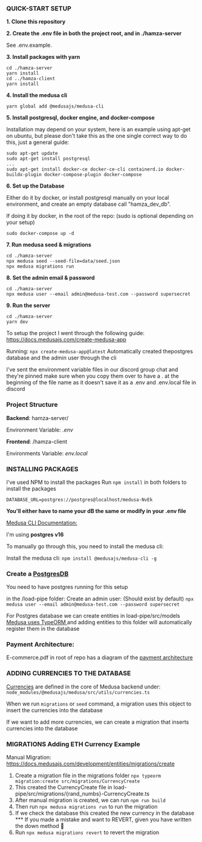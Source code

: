 
### QUICK-START SETUP 

**1. Clone this repository**

**2. Create the .env file in both the project root, and in ./hamza-server**

See .env.example. 

**3. Install packages with yarn**

```
cd ./hamza-server
yarn install
cd ../hamza-client
yarn install 
```

**4. Install the medusa cli**

```
yarn global add @medusajs/medusa-cli
```

**5. Install postgresql, docker engine, and docker-compose**

Installation may depend on your system, here is an example using apt-get on ubuntu, but please don't take this as the one single correct way to do this, just a general guide: 
```
sudo apt-get update 
sudo apt-get install postgresql
...
sudo apt-get install docker-ce docker-ce-cli containerd.io docker-buildx-plugin docker-compose-plugin docker-compose 
```

**6. Set up the Database**

Either do it by docker, or install postgresql manually on your local environment, and create an empty database call "hamza_dev_db". 

If doing it by docker, in the root of the repo: 
(sudo is optional depending on your setup) 

```
sudo docker-compose up -d
```

**7. Run medusa seed & migrations** 

```
cd ./hamza-server
npx medusa seed --seed-file=data/seed.json 
npx medusa migrations run
```

**8. Set the admin email & password** 

```
cd ./hamza-server
npx medusa user --email admin@medusa-test.com --password supersecret
```

**9. Run the server** 

```
cd ./hamza-server
yarn dev
```

To setup the project I went through the following guide: https://docs.medusajs.com/create-medusa-app

Running: `npx create-medusa-app@latest`
Automatically created thepostgres database and the admin user through the cli

I've sent the environment variable files in our discord group chat and they're pinned
make sure when you copy them over to have a . at the beginning of the file name as it doesn't save it as a .env and .env.local file in discord

### Project Structure

**Backend**: hamza-server/

Environment Variable: _.env_



**Frontend**: /hamza-client    

Environments Variable: _env.local_   

### INSTALLING PACKAGES
I've used NPM to install the packages
Run `npm install` in both folders to install the packages

`DATABASE_URL=postgres://postgres@localhost/medusa-NvEk`

**You'll either have to name your dB the same or modify in your .env file**


[Medusa CLI Documentation:](https://docs.medusajs.com/cli/reference) 

I'm using **postgres v16**

To manually go through this, you need to install the medusa cli:

Install the medusa cli: `npm install @medusajs/medusa-cli -g`

### Create a [PostgresDB](https://docs.medusajs.com/development/backend/configurations#database_database)
You need to have postgres running for this setup

in the /load-pipe folder:
Create an admin user: (Should exist by default)
`npx medusa user --email admin@medusa-test.com --password supersecret
`

For Postgres database we can create entities in load-pipe/src/models
[Medusa uses TypeORM ](https://docs.medusajs.com/development/entities/overview)and adding entities to this folder will automatically register them in the database


### Payment Architecture:
E-commerce.pdf in root of repo has a diagram of the [payment architecture](https://docs.medusajs.com/modules/carts-and-checkout/payment)


### ADDING CURRENCIES TO THE DATABASE
[Currencies](https://docs.medusajs.com/modules/regions-and-currencies/currencies) are defined in the core of Medusa backend under: `node_modules/@medusajs/medusa/src/utils/currencies.ts`

When we run `migrations` or `seed` command, a migration uses this object to insert the currencies into the database

If we want to add more currencies, we can create a migration that inserts currencies into the database

### MIGRATIONS Adding ETH Currency Example
Manual Migration: https://docs.medusajs.com/development/entities/migrations/create
1. Create a migration file in the migrations folder
`npx typeorm migration:create src/migrations/CurrencyCreate` 
2. This created the CurrencyCreate file in load-pipe/src/migrations/{rand_numbs}-CurrencyCreate.ts
3. After manual migration is created, we can run `npm run build`
4. Then run `npx medusa migrations run` to run the migration
5. If we check the database this created the new currency in the database
*** If you made a mistake and want to REVERT, given you have written the down method 🎩
6. Run `npx medusa migrations revert` to revert the migration



